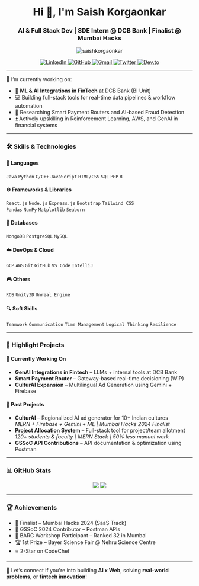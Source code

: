 <h1 align="center">Hi 👋, I'm Saish Korgaonkar</h1>
<h3 align="center">AI & Full Stack Dev | SDE Intern @ DCB Bank | Finalist @ Mumbai Hacks</h3>

<p align="center">
  <img src="https://komarev.com/ghpvc/?username=saishkorgaonkar&label=Profile%20views&color=0e75b6&style=flat" alt="saishkorgaonkar" />
</p>

<p align="center">
  <a href="https://www.linkedin.com/in/saish-korgaonkar/" target="_blank">
    <img src="https://img.shields.io/badge/LinkedIn-blue?style=for-the-badge&logo=linkedin&logoColor=white" alt="LinkedIn" />
  </a>
  <a href="https://github.com/SaishKorgaonkar" target="_blank">
    <img src="https://img.shields.io/badge/GitHub-black?style=for-the-badge&logo=github&logoColor=white" alt="GitHub" />
  </a>
  <a href="mailto:saishkorgaonkar14@gmail.com" target="_blank">
    <img src="https://img.shields.io/badge/Gmail-D14836?style=for-the-badge&logo=gmail&logoColor=white" alt="Gmail" />
  </a>
  <a href="https://twitter.com/Saish_k_14" target="_blank">
    <img src="https://img.shields.io/badge/Twitter-1DA1F2?style=for-the-badge&logo=twitter&logoColor=white" alt="Twitter" />
  </a>
  <a href="https://dev.to/saish_k" target="_blank">
    <img src="https://img.shields.io/badge/dev.to-0A0A0A?style=for-the-badge&logo=devdotto&logoColor=white" alt="Dev.to" />
  </a>
</p>

---

🔭 I’m currently working on:
- 🧠 **ML & AI Integrations in FinTech** at DCB Bank (BI Unit)
- 💻 Building full-stack tools for real-time data pipelines & workflow automation
- 🤖 Researching Smart Payment Routers and AI-based Fraud Detection
- ⏫ Actively upskilling in Reinforcement Learning, AWS, and GenAI in financial systems

---

### 🛠️ Skills & Technologies

#### 💬 Languages
`Java` `Python` `C/C++` `JavaScript` `HTML/CSS` `SQL` `PHP` `R`

#### ⚙️ Frameworks & Libraries
`React.js` `Node.js` `Express.js` `Bootstrap` `Tailwind CSS`  
`Pandas` `NumPy` `Matplotlib` `Seaborn`

#### 💾 Databases
`MongoDB` `PostgreSQL` `MySQL`

#### ☁️ DevOps & Cloud
`GCP` `AWS` `Git` `GitHub` `VS Code` `IntelliJ`

#### 🎮 Others
`ROS` `Unity3D` `Unreal Engine`

#### 🔍 Soft Skills
`Teamwork` `Communication` `Time Management` `Logical Thinking` `Resilience`

---

### 🌟 Highlight Projects

#### 🔨 Currently Working On
- **GenAI Integrations in Fintech** – LLMs + internal tools at DCB Bank
- **Smart Payment Router** – Gateway-based real-time decisioning (WIP)
- **CulturAI Expansion** – Multilingual Ad Generation using Gemini + Firebase

#### 📁 Past Projects
- **CulturAI** – Regionalized AI ad generator for 10+ Indian cultures  
  _MERN + Firebase + Gemini + ML | Mumbai Hacks 2024 Finalist_
- **Project Allocation System** – Full-stack tool for project/team allotment  
  _120+ students & faculty | MERN Stack | 50% less manual work_
- **GSSoC API Contributions** – API documentation & optimization using Postman

---

### 📊 GitHub Stats

<p align="center">
  <img src="https://github-readme-stats.vercel.app/api?username=SaishKorgaonkar&show_icons=true&theme=tokyonight" />
  <img src="https://github-readme-stats.vercel.app/api/top-langs/?username=SaishKorgaonkar&layout=compact&theme=tokyonight" />
</p>

---

### 🏆 Achievements

- 🥇 Finalist – Mumbai Hacks 2024 (SaaS Track)
- 🧠 GSSoC 2024 Contributor – Postman APIs
- 🧪 BARC Workshop Participant – Ranked 32 in Mumbai
- 🏆 1st Prize – Bayer Science Fair @ Nehru Science Centre
- ⭐ 2-Star on CodeChef

---

💬 Let’s connect if you're into building **AI x Web**, solving **real-world problems**, or **fintech innovation**!
